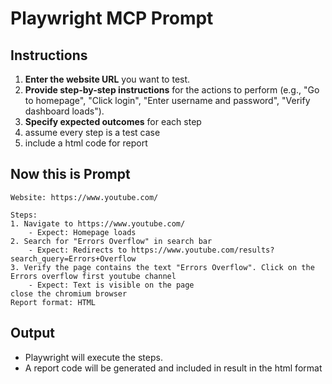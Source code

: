 # Playwright MCP Prompt

## Instructions

1. **Enter the website URL** you want to test.
2. **Provide step-by-step instructions** for the actions to perform (e.g., "Go to homepage", "Click login", "Enter username and password", "Verify dashboard loads").
3. **Specify expected outcomes** for each step 
4. assume every step is a test case
5. include a html code for report 

## Now this is Prompt

```
Website: https://www.youtube.com/

Steps:
1. Navigate to https://www.youtube.com/
    - Expect: Homepage loads 
2. Search for "Errors Overflow" in search bar
    - Expect: Redirects to https://www.youtube.com/results?search_query=Errors+Overflow
3. Verify the page contains the text "Errors Overflow". Click on the Errors overflow first youtube channel
    - Expect: Text is visible on the page
close the chromium browser
Report format: HTML
```

## Output

- Playwright will execute the steps.
- A report code will be generated and included in result in the html format